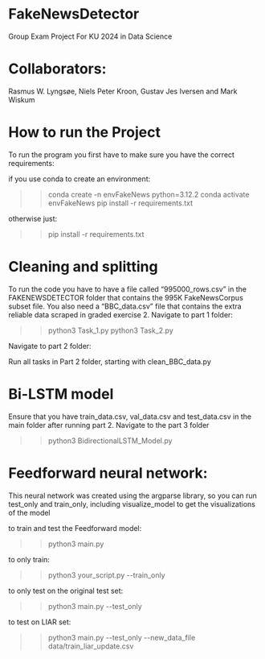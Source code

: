 # FakeNewsDetector
Group Exam Project For KU 2024 in Data Science

# Collaborators:
Rasmus W. Lyngsøe, Niels Peter Kroon, Gustav Jes Iversen and Mark Wiskum


# How to run the Project
To run the program you first have to make sure you have the correct requirements:

if you use conda to create an environment:

>> conda create -n envFakeNews python=3.12.2
>> conda activate envFakeNews
>> pip install -r requirements.txt

otherwise just:

>> pip install -r requirements.txt

# Cleaning and splitting
To run the code you have to have a file called “995000_rows.csv” in the FAKENEWSDETECTOR folder that contains the 995K FakeNewsCorpus subset file.
You also need a “BBC_data.csv” file that contains the extra reliable data scraped in graded exercise 2. 
Navigate to part 1 folder:

>> python3 Task_1.py
>> python3 Task_2.py

Navigate to part 2 folder:

Run all tasks in Part 2 folder, starting with clean_BBC_data.py


# Bi-LSTM model

Ensure that you have train_data.csv, val_data.csv and test_data.csv in the main folder after running part 2.
Navigate to the part 3 folder

>> python3 BidirectionalLSTM_Model.py

# Feedforward neural network:

This neural network was created using the argparse library, so you can run test_only and train_only, including visualize_model to get the visualizations of the model

to train and test the Feedforward model:
>> python3 main.py

to only train:
>> python3 your_script.py --train_only

to only test on the original test set:
>> python3 main.py --test_only

to test on LIAR set:
>> python3 main.py --test_only --new_data_file data/train_liar_update.csv
